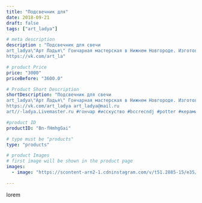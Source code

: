 ```yaml
---
title: "Подсвечник для"
date: 2018-09-21
draft: false
tags: ["art_ladya"]

# meta description
description : "Подсвечник для свечи
art_ladya\"Арт Ладья\" Гончарная мастерская в Нижнем Новгороде. Изготовление керамики и мастер//-классы по обучению. 
https://vk.com/art_la"

# product Price
price: "3000"
priceBefore: "3600.0"

# Product Short Description
shortDescription: "Подсвечник для свечи
art_ladya\"Арт Ладья\" Гончарная мастерская в Нижнем Новгороде. Изготовление керамики и мастер//-классы по обучению. 
https://vk.com/art_ladya art_ladya@mail.ru 
art//-ladya.Livemaster.ru #гончар #исскуство #bccrecndj #potter #керамикадляинтерьера #керамикаручнаяработа #гончарнаямастерская #керамиканазаказ #handmade #свеча #керамика #candlestick #эксклюзивнаякерамика #painter #dishes #decor #ceramicar #nntoday #claygoods #restaurant #earthenware #ceramic #design #magic #candle #ceramicart #магия #подсвечник #clay #авторскаякерамика"

#product ID
productID: "Bn-fHmhgGai"

# type must be "products"
type: "products"

# product Images
# first image will be shown in the product page
images:
  - image: "https://scontent-arn2-1.cdninstagram.com/v/t51.2885-15/e35/40917190_2358331820862583_8066770355283498428_n.jpg?se=7&tp=1&_nc_ht=scontent-arn2-1.cdninstagram.com&_nc_cat=107&_nc_ohc=PU0rgcNkxs0AX-Bff_I&ccb=7-4&oh=d3712add419f8be7d94888587def0eb0&oe=608403F6&_nc_sid=86f79a&ig_cache_key=MTg3MzA3MTM1Njg3NTEzODcyMg%3D%3D.2-ccb7-4"

---
```

lorem
